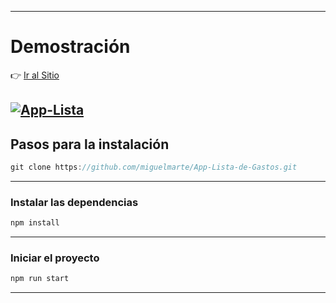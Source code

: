 
------------


# Demostración

👉 [Ir al Sitio](https://app-lista-de-gastos.vercel.app/iniciar-sesion "Ir al Sitio")

[![App-Lista](https://i.ibb.co/Xt7bcFg/App-lista-gastos.jpg "App-Lista")](https://app-lista-de-gastos.vercel.app/iniciar-sesion "App-Lista")
------------


## Pasos para la instalación
```javascript
git clone https://github.com/miguelmarte/App-Lista-de-Gastos.git
```

------------


### Instalar las dependencias
```javascript
npm install
```

------------


### Iniciar el proyecto
```javascript
npm run start
```

------------

